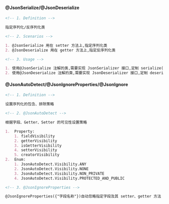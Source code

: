#### @JsonSerialize/@JsonDeserialize

```markdown
<!-- 1. Definition -->

指定序列化/反序列化类
```

```markdown
<!-- 2. Scenarios -->

1. @JsonSerialize 用在 setter 方法上,指定序列化类
2. @JsonDeserialize 用在 getter 方法上,指定反序列化类
```

```markdown
<!-- 3. Usage -->

1. 使用@JsonSerialize 注解的类,需要实现 JsonSerializer 接口,定制 serialize() 方法
2. 使用@JsonDeserialize 注解的类,需要实现 JsonDeserializer 接口,定制 deserialize() 方法
```

#### @JsonAutoDetect/@JsonIgnoreProperties/@JsonIgnore

```markdown
<!-- 1. Definition -->

设置序列化的包含、排除策略
```

```markdown
<!-- 2. @JsonAutoDetect -->

根据字段、Getter、Setter 的可见性设置策略

1.  Property:
    1. fieldVisibility
    2. getterVisibility
    3. isGetterVisibility
    4. setterVisibility
    5. creatorVisibility
2.  Enum:
    1. JsonAutoDetect.Visibility.ANY
    2. JsonAutoDetect.Visibility.NONE
    3. JsonAutoDetect.Visibility.NON_PRIVATE
    4. JsonAutoDetect.Visibility.PROTECTED_AND_PUBLIC
```

```markdown
<!-- 3. @JsonIgnoreProperties -->

@JsonIgnoreProperties({"字段名称"})自动忽略指定字段及其 setter、getter 方法
```
